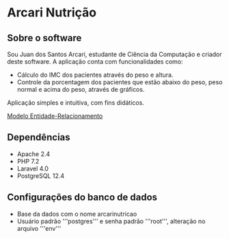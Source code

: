 # Arcari Nutrição

## Sobre o software

Sou Juan dos Santos Arcari, estudante de Ciência da Computação e criador deste software. A aplicação conta com funcionalidades como:

- Cálculo do IMC dos pacientes através do peso e altura.
- Controle da porcentagem dos pacientes que estão abaixo do peso, peso normal e acima do peso, através de gráficos.

Aplicação simples e intuitiva, com fins didáticos.

[Modelo Entidade-Relacionamento](https://github.com/jsarcari/arcari-nutricao/blob/main/modeloER.png)

## Dependências

- Apache 2.4
- PHP 7.2
- Laravel 4.0
- PostgreSQL 12.4

## Configurações do banco de dados

- Base da dados com o nome arcarinutricao
- Usuário padrão '''postgres''' e senha padrão '''root''', alteração no arquivo '''env'''